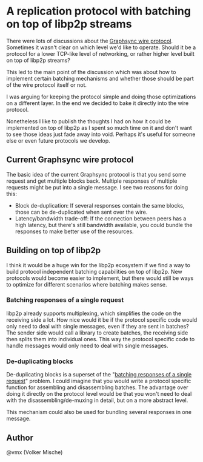 A replication protocol with batching on top of libp2p streams
=============================================================

There were lots of discussions about the [Graphsync wire protocol](https://github.com/ipld/specs/blob/15f1dae2de3708953d6bb0f117fdc4648854ca16/graphsync/graphsync.md#network-messages). Sometimes it wasn't clear on which level we'd like to operate. Should it be a protocol for a lower TCP-like level of networking, or rather higher level built on top of libp2p streams?

This led to the main point of the discussion which was about how to implement certain batching mechanisms and whether those should be part of the wire protocol itself or not.

I was arguing for keeping the protocol simple and doing those optimizations on a different layer. In the end we decided to bake it directly into the wire protocol.

Nonetheless I like to publish the thoughts I had on how it could be implemented on top of libp2p as I spent so much time on it and don't want to see those ideas just fade away into void. Perhaps it's useful for someone else or even future protocols we develop.


Current Graphsync wire protocol
-------------------------------

The basic idea of the current Graphsync protocol is that you send some request and get multiple blocks back. Multiple responses of multiple requests might be put into a single message. I see two reasons for doing this:

 - Block de-duplication: If several responses contain the same blocks, those can be de-duplicated when sent over the wire.
 - Latency/bandwidth trade-off: If the connection between peers has a high latency, but there's still bandwidth available, you could bundle the responses to make better use of the resources.


Building on top of libp2p
-------------------------

I think it would be a huge win for the libp2p ecosystem if we find a way to build protocol independent batching capabilities on top of libp2p. New protocols would become easier to implement, but there would still be ways to optimize for different scenarios where batching makes sense.

### Batching responses of a single request

libp2p already supports multiplexing, which simplifies the code on the receiving side a lot. How nice would it be if the protocol specific code would only need to deal with single messages, even if they are sent in batches? The sender side would call a library to create batches, the receiving side then splits them into individual ones. This way the protocol specific code to handle messages would only need to deal with single messages.


### De-duplicating blocks

De-duplicating blocks is a superset of the "[batching responses of a single request](#batching-responses-of-a-single-request)" problem. I could imagine that you would write a protocol specific function for assembling and disassembling batches. The advantage over doing it directly on the protocol level would be that you won't need to deal with the disassembling/de-muxing in detail, but on a more abstract level.

This mechanism could also be used for bundling several responses in one message.


Author
------

@vmx (Volker Mische)
